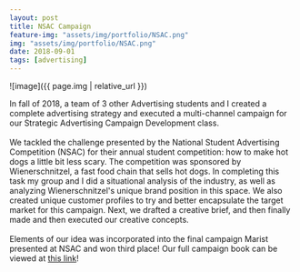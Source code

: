 ```yaml
---
layout: post
title: NSAC Campaign
feature-img: "assets/img/portfolio/NSAC.png"
img: "assets/img/portfolio/NSAC.png"
date: 2018-09-01
tags: [advertising]
---
```


![image]({{ page.img | relative_url }})

In fall of 2018, a team of 3 other Advertising students and I created a complete advertising strategy and executed a multi-channel campaign for our Strategic Advertising Campaign Development class. <br/> <br/> We tackled the challenge presented by the National Student Advertising Competition (NSAC) for their annual student competition: how to make hot dogs a little bit less scary. The competition was sponsored by Wienerschnitzel, a fast food chain that sells hot dogs. In completing this task my group and I did a situational analysis of the industry, as well as analyzing Wienerschnitzel's unique brand position in this space. We also created unique customer profiles to try and better encapsulate the target market for this campaign. Next, we drafted a creative brief, and then finally made and then executed our creative concepts. <br/> <br/> Elements of our idea was incorporated into the final campaign Marist presented at NSAC and won third place! Our full campaign book can be viewed at [this link](https://drive.google.com/file/d/1rXB1ETw81uXgI4TqZ78L5Y4FLBl1ZBEZ/view)!
